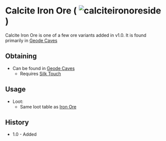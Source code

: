 # Calcite Iron Ore ( ![calciteironoreside](https://github.com/user-attachments/assets/46322a34-fa31-4abf-8750-924bcb7635f1) )

Calcite Iron Ore is one of a few ore variants added in v1.0. It is found primarily in [Geode Caves](about:blank)

## Obtaining
- Can be found in [Geode Caves](about:blank)
  - Requires [Silk Touch](https://minecraft.wiki/w/Silk_Touch)
## Usage
- Loot:
  - Same loot table as [Iron Ore](https://minecraft.wiki/w/iron_Ore)
## History
- 1.0 - Added

